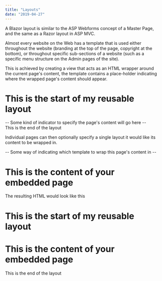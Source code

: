 ```yaml
---
title: "Layouts"
date: "2019-04-27"
---
```


A Blazor layout is similar to the ASP Webforms concept of a Master Page, and the same as a Razor layout in ASP MVC.

Almost every website on the Web has a template that is used either throughout the website (branding at the top of the page, copyright at the bottom), or throughout specific sub-sections of a website (such as a specific menu structure on the Admin pages of the site).

This is achieved by creating a view that acts as an HTML wrapper around the current page's content, the template contains a place-holder indicating where the wrapped page's content should appear.

<h1>This is the start of my reusable layout</h1>

<div class="Content">
  -- Some kind of indicator to specify the page's content will go here --
</div>

<footer>
  This is the end of the layout
</footer>

Individual pages can then optionally specify a single layout it would like its content to be wrapped in.

\-- Some way of indicating which template to wrap this page's content in --

<h1>This is the content of your embedded page</h1>

The resulting HTML would look like this

<h1>This is the start of my reusable layout</h1>

<div class="Content">
  <h1>This is the content of your embedded page</h1>
</div>

<footer>
  This is the end of the layout
</footer>

